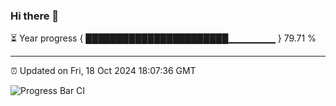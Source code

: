 ### Hi there 👋

⏳ Year progress { ███████████████████████▁▁▁▁▁▁▁ } 79.71 %

---

⏰ Updated on Fri, 18 Oct 2024 18:07:36 GMT

![Progress Bar CI](https://github.com/EinsPommes/EinsPommes/blob/main/.github/workflows/main.yml)
